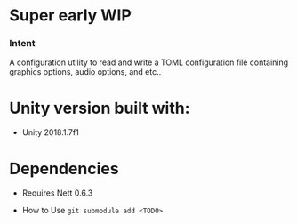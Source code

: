 # Super early WIP

### Intent
A configuration utility to read and write a TOML configuration file containing graphics options, audio options, and etc..

# Unity version built with:
* Unity 2018.1.7f1


# Dependencies
* Requires Nett 0.6.3

* How to Use `git submodule add <TODO>`